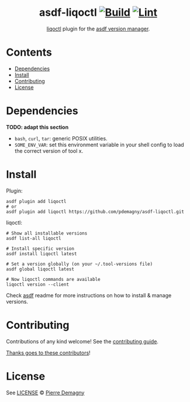 <div align="center">

# asdf-liqoctl [![Build](https://github.com/pdemagny/asdf-liqoctl/actions/workflows/build.yml/badge.svg)](https://github.com/pdemagny/asdf-liqoctl/actions/workflows/build.yml) [![Lint](https://github.com/pdemagny/asdf-liqoctl/actions/workflows/lint.yml/badge.svg)](https://github.com/pdemagny/asdf-liqoctl/actions/workflows/lint.yml)


[liqoctl](https://docs.liqo.io/) plugin for the [asdf version manager](https://asdf-vm.com).

</div>

# Contents

- [Dependencies](#dependencies)
- [Install](#install)
- [Contributing](#contributing)
- [License](#license)

# Dependencies

**TODO: adapt this section**

- `bash`, `curl`, `tar`: generic POSIX utilities.
- `SOME_ENV_VAR`: set this environment variable in your shell config to load the correct version of tool x.

# Install

Plugin:

```shell
asdf plugin add liqoctl
# or
asdf plugin add liqoctl https://github.com/pdemagny/asdf-liqoctl.git
```

liqoctl:

```shell
# Show all installable versions
asdf list-all liqoctl

# Install specific version
asdf install liqoctl latest

# Set a version globally (on your ~/.tool-versions file)
asdf global liqoctl latest

# Now liqoctl commands are available
liqoctl version --client
```

Check [asdf](https://github.com/asdf-vm/asdf) readme for more instructions on how to
install & manage versions.

# Contributing

Contributions of any kind welcome! See the [contributing guide](contributing.md).

[Thanks goes to these contributors](https://github.com/pdemagny/asdf-liqoctl/graphs/contributors)!

# License

See [LICENSE](LICENSE) © [Pierre Demagny](https://github.com/pdemagny/)
